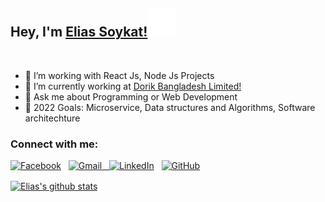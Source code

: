 
## Hey, I'm [Elias Soykat!](https://elias-soykat.netlify.app/)<img src="https://raw.githubusercontent.com/Kathryn-Jie/Kathryn-Jie/main/wave.gif" width="45"/>
<br/>

- 🔭 I’m working with React Js, Node Js Projects
- 🌱 I’m currently working at [Dorik Bangladesh Limited!](https://dorik.com/)
- 💬 Ask me about Programming or Web Development
- 🥅 2022 Goals: Microservice, Data structures and Algorithms, Software architechture

### Connect with me:
  
<p align="left">
	<a href="https://www.facebook.com/elias.soykat7/"><img src="https://img.icons8.com/bubbles/60/000000/facebook-new.png" alt="Facebook"/></a>
 &nbsp;	<a href="mailto:eliasmd624@gmail.com"><img src="https://img.icons8.com/bubbles/60/000000/gmail.png" alt="Gmail"/>
 &nbsp;	</a>
	<a href="https://www.linkedin.com/in/elias-soykat"><img src="https://img.icons8.com/bubbles/60/000000/linkedin.png" alt="LinkedIn"/></a>
 &nbsp;	<a href="https://github.com/elias-soykat"><img src="https://img.icons8.com/bubbles/60/000000/github.png" alt="GitHub"/></a>

 <a href="https://github.com/elias-soykat/github-readme-stats"><img align="center" src="https://github-readme-stats.vercel.app/api?username=elias-soykat&show_icons=true&line_height=27&count_private=true&title_color=ffffff&text_color=c9cacc&icon_color=79fe96&bg_color=1A2B34" alt="Elias's github stats" /></a> 
